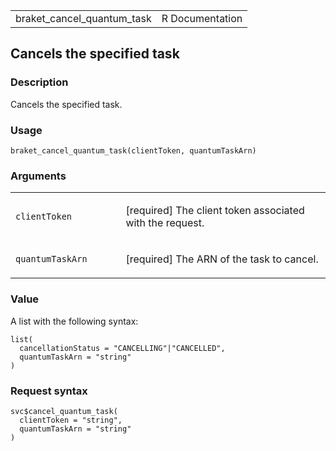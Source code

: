 <table style="width: 100%;">
<tbody>
<tr class="odd">
<td>braket_cancel_quantum_task</td>
<td style="text-align: right;">R Documentation</td>
</tr>
</tbody>
</table>

## Cancels the specified task

### Description

Cancels the specified task.

### Usage

    braket_cancel_quantum_task(clientToken, quantumTaskArn)

### Arguments

<table>
<colgroup>
<col style="width: 35%" />
<col style="width: 65%" />
</colgroup>
<tbody>
<tr class="odd">
<td><code
id="braket_cancel_quantum_task_:_clientToken">clientToken</code></td>
<td><p>[required] The client token associated with the request.</p></td>
</tr>
<tr class="even">
<td><code
id="braket_cancel_quantum_task_:_quantumTaskArn">quantumTaskArn</code></td>
<td><p>[required] The ARN of the task to cancel.</p></td>
</tr>
</tbody>
</table>

### Value

A list with the following syntax:

    list(
      cancellationStatus = "CANCELLING"|"CANCELLED",
      quantumTaskArn = "string"
    )

### Request syntax

    svc$cancel_quantum_task(
      clientToken = "string",
      quantumTaskArn = "string"
    )
